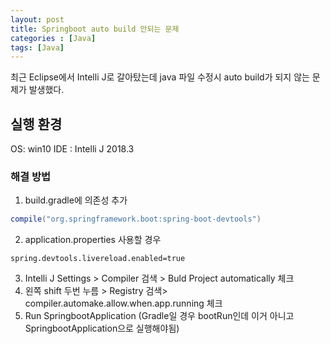 ```yaml
---
layout: post
title: Springboot auto build 안되는 문제
categories : [Java]
tags: [Java]
---
```


최근 Eclipse에서 Intelli J로 갈아탔는데 java 파일 수정시 auto build가 되지 않는 문제가 발생했다.

## 실행 환경
OS: win10
IDE : Intelli J 2018.3

### 해결 방법

1. build.gradle에 의존성 추가
~~~gradle
compile("org.springframework.boot:spring-boot-devtools")
~~~

2. application.properties 사용할 경우
~~~
spring.devtools.livereload.enabled=true
~~~

3. Intelli J Settings > Compiler 검색 > Buld Project automatically 체크  
4. 왼쪽 shift 두번 누름 > Registry 검색> compiler.automake.allow.when.app.running 체크  
5. Run SpringbootApplication (Gradle일 경우 bootRun인데 이거 아니고  SpringbootApplication으로 실행해야됨)
